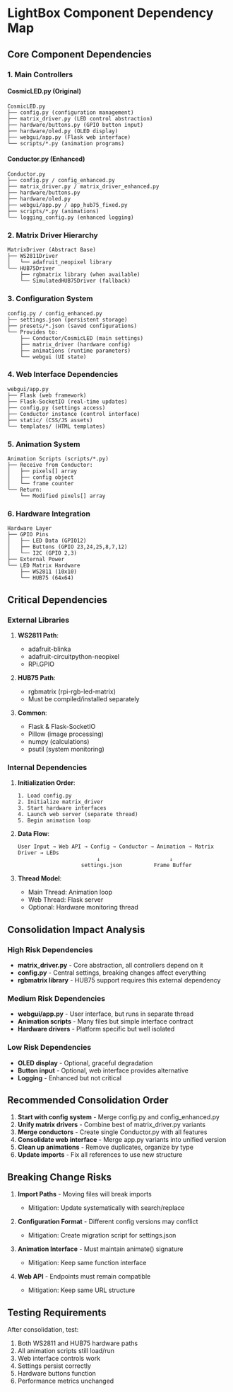 # LightBox Component Dependency Map

## Core Component Dependencies

### 1. Main Controllers

#### CosmicLED.py (Original)
```
CosmicLED.py
├── config.py (configuration management)
├── matrix_driver.py (LED control abstraction)
├── hardware/buttons.py (GPIO button input)
├── hardware/oled.py (OLED display)
├── webgui/app.py (Flask web interface)
└── scripts/*.py (animation programs)
```

#### Conductor.py (Enhanced)
```
Conductor.py
├── config.py / config_enhanced.py
├── matrix_driver.py / matrix_driver_enhanced.py
├── hardware/buttons.py
├── hardware/oled.py
├── webgui/app.py / app_hub75_fixed.py
├── scripts/*.py (animations)
└── logging_config.py (enhanced logging)
```

### 2. Matrix Driver Hierarchy

```
MatrixDriver (Abstract Base)
├── WS2811Driver
│   └── adafruit_neopixel library
└── HUB75Driver
    ├── rgbmatrix library (when available)
    └── SimulatedHUB75Driver (fallback)
```

### 3. Configuration System

```
config.py / config_enhanced.py
├── settings.json (persistent storage)
├── presets/*.json (saved configurations)
└── Provides to:
    ├── Conductor/CosmicLED (main settings)
    ├── matrix_driver (hardware config)
    ├── animations (runtime parameters)
    └── webgui (UI state)
```

### 4. Web Interface Dependencies

```
webgui/app.py
├── Flask (web framework)
├── Flask-SocketIO (real-time updates)
├── config.py (settings access)
├── Conductor instance (control interface)
├── static/ (CSS/JS assets)
└── templates/ (HTML templates)
```

### 5. Animation System

```
Animation Scripts (scripts/*.py)
├── Receive from Conductor:
│   ├── pixels[] array
│   ├── config object
│   └── frame counter
└── Return:
    └── Modified pixels[] array
```

### 6. Hardware Integration

```
Hardware Layer
├── GPIO Pins
│   ├── LED Data (GPIO12)
│   ├── Buttons (GPIO 23,24,25,8,7,12)
│   └── I2C (GPIO 2,3)
├── External Power
└── LED Matrix Hardware
    ├── WS2811 (10x10)
    └── HUB75 (64x64)
```

## Critical Dependencies

### External Libraries

1. **WS2811 Path**:
   - adafruit-blinka
   - adafruit-circuitpython-neopixel
   - RPi.GPIO

2. **HUB75 Path**:
   - rgbmatrix (rpi-rgb-led-matrix)
   - Must be compiled/installed separately

3. **Common**:
   - Flask & Flask-SocketIO
   - Pillow (image processing)
   - numpy (calculations)
   - psutil (system monitoring)

### Internal Dependencies

1. **Initialization Order**:
   ```
   1. Load config.py
   2. Initialize matrix_driver
   3. Start hardware interfaces
   4. Launch web server (separate thread)
   5. Begin animation loop
   ```

2. **Data Flow**:
   ```
   User Input → Web API → Config → Conductor → Animation → Matrix Driver → LEDs
                            ↓                      ↓
                       settings.json          Frame Buffer
   ```

3. **Thread Model**:
   - Main Thread: Animation loop
   - Web Thread: Flask server
   - Optional: Hardware monitoring thread

## Consolidation Impact Analysis

### High Risk Dependencies
- **matrix_driver.py** - Core abstraction, all controllers depend on it
- **config.py** - Central settings, breaking changes affect everything
- **rgbmatrix library** - HUB75 support requires this external dependency

### Medium Risk Dependencies
- **webgui/app.py** - User interface, but runs in separate thread
- **Animation scripts** - Many files but simple interface contract
- **Hardware drivers** - Platform specific but well isolated

### Low Risk Dependencies
- **OLED display** - Optional, graceful degradation
- **Button input** - Optional, web interface provides alternative
- **Logging** - Enhanced but not critical

## Recommended Consolidation Order

1. **Start with config system** - Merge config.py and config_enhanced.py
2. **Unify matrix drivers** - Combine best of matrix_driver.py variants
3. **Merge conductors** - Create single Conductor.py with all features
4. **Consolidate web interface** - Merge app.py variants into unified version
5. **Clean up animations** - Remove duplicates, organize by type
6. **Update imports** - Fix all references to use new structure

## Breaking Change Risks

1. **Import Paths** - Moving files will break imports
   - Mitigation: Update systematically with search/replace
   
2. **Configuration Format** - Different config versions may conflict
   - Mitigation: Create migration script for settings.json
   
3. **Animation Interface** - Must maintain animate() signature
   - Mitigation: Keep same function interface
   
4. **Web API** - Endpoints must remain compatible
   - Mitigation: Keep same URL structure

## Testing Requirements

After consolidation, test:
1. Both WS2811 and HUB75 hardware paths
2. All animation scripts still load/run
3. Web interface controls work
4. Settings persist correctly
5. Hardware buttons function
6. Performance metrics unchanged